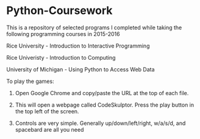# Python-Coursework

This is a repository of selected programs I completed while taking the following programming courses in 2015-2016

Rice University - Introduction to Interactive Programming

Rice Univeristy - Introduction to Computing

University of Michigan - Using Python to Access Web Data

To play the games:

1. Open Google Chrome and copy/paste the URL at the top of each file.

2. This will open a webpage called CodeSkulptor. Press the play button in the top left of the screen.

3. Controls are very simple. Generally up/down/left/right, w/a/s/d, and spacebard are all you need

